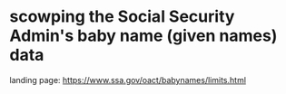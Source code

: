 # scowping the Social Security Admin's baby name (given names) data



landing page: https://www.ssa.gov/oact/babynames/limits.html
